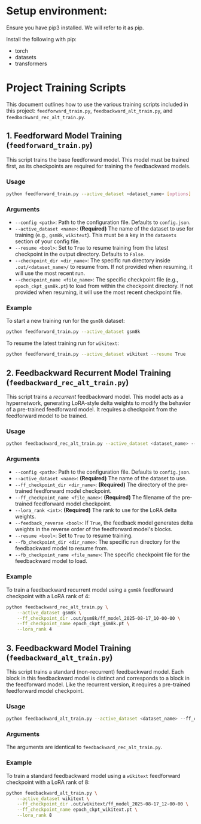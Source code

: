 # Setup environment:

Ensure you have pip3 installed. We will refer to it as pip.

Install the following with pip:
*   torch
*   datasets
*   transformers

# Project Training Scripts

This document outlines how to use the various training scripts included in this project: `feedforward_train.py`, `feedbackward_alt_train.py`, and `feedbackward_rec_alt_train.py`.

## 1. Feedforward Model Training (`feedforward_train.py`)

This script trains the base feedforward model. This model must be trained first, as its checkpoints are required for training the feedbackward models.

### Usage

```bash
python feedforward_train.py --active_dataset <dataset_name> [options]
```

### Arguments

*   `--config <path>`: Path to the configuration file. Defaults to `config.json`.
*   `--active_dataset <name>`: **(Required)** The name of the dataset to use for training (e.g., `gsm8k`, `wikitext`). This must be a key in the `datasets` section of your config file.
*   `--resume <bool>`: Set to `True` to resume training from the latest checkpoint in the output directory. Defaults to `False`.
*   `--checkpoint_dir <dir_name>`: The specific run directory inside `.out/<dataset_name>/` to resume from. If not provided when resuming, it will use the most recent run.
*   `--checkpoint_name <file_name>`: The specific checkpoint file (e.g., `epoch_ckpt_gsm8k.pt`) to load from within the checkpoint directory. If not provided when resuming, it will use the most recent checkpoint file.

### Example

To start a new training run for the `gsm8k` dataset:
```bash
python feedforward_train.py --active_dataset gsm8k
```

To resume the latest training run for `wikitext`:
```bash
python feedforward_train.py --active_dataset wikitext --resume True
```

## 2. Feedbackward Recurrent Model Training (`feedbackward_rec_alt_train.py`)

This script trains a *recurrent* feedbackward model. This model acts as a hypernetwork, generating LoRA-style delta weights to modify the behavior of a pre-trained feedforward model. It requires a checkpoint from the feedforward model to be trained.

### Usage

```bash
python feedbackward_rec_alt_train.py --active_dataset <dataset_name> --ff_checkpoint_dir <dir> --ff_checkpoint_name <file> --lora_rank <rank> [options]
```

### Arguments

*   `--config <path>`: Path to the configuration file. Defaults to `config.json`.
*   `--active_dataset <name>`: **(Required)** The name of the dataset to use.
*   `--ff_checkpoint_dir <dir_name>`: **(Required)** The directory of the pre-trained feedforward model checkpoint.
*   `--ff_checkpoint_name <file_name>`: **(Required)** The filename of the pre-trained feedforward model checkpoint.
*   `--lora_rank <int>`: **(Required)** The rank to use for the LoRA delta weights.
*   `--feedback_reverse <bool>`: If `True`, the feedback model generates delta weights in the reverse order of the feedforward model's blocks.
*   `--resume <bool>`: Set to `True` to resume training.
*   `--fb_checkpoint_dir <dir_name>`: The specific run directory for the feedbackward model to resume from.
*   `--fb_checkpoint_name <file_name>`: The specific checkpoint file for the feedbackward model to load.

### Example

To train a feedbackward recurrent model using a `gsm8k` feedforward checkpoint with a LoRA rank of 4:
```bash
python feedbackward_rec_alt_train.py \
    --active_dataset gsm8k \
    --ff_checkpoint_dir .out/gsm8k/ff_model_2025-08-17_10-00-00 \
    --ff_checkpoint_name epoch_ckpt_gsm8k.pt \
    --lora_rank 4
```

## 3. Feedbackward Model Training (`feedbackward_alt_train.py`)

This script trains a standard (non-recurrent) feedbackward model. Each block in this feedbackward model is distinct and corresponds to a block in the feedforward model. Like the recurrent version, it requires a pre-trained feedforward model checkpoint.

### Usage

```bash
python feedbackward_alt_train.py --active_dataset <dataset_name> --ff_checkpoint_dir <dir> --ff_checkpoint_name <file> --lora_rank <rank> [options]
```

### Arguments

The arguments are identical to `feedbackward_rec_alt_train.py`.

### Example

To train a standard feedbackward model using a `wikitext` feedforward checkpoint with a LoRA rank of 8:
```bash
python feedbackward_alt_train.py \
    --active_dataset wikitext \
    --ff_checkpoint_dir .out/wikitext/ff_model_2025-08-17_12-00-00 \
    --ff_checkpoint_name epoch_ckpt_wikitext.pt \
    --lora_rank 8
```
